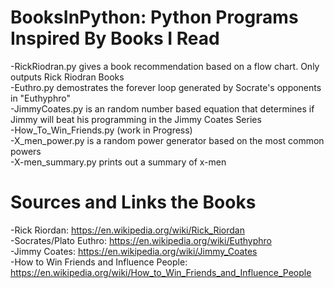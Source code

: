 # BooksInPython: Python Programs Inspired By Books I Read  
-RickRiodran.py gives a book recommendation based on a flow chart. Only outputs Rick Riodran Books  
-Euthro.py demostrates the forever loop generated by Socrate's opponents in "Euthyphro"  
-JimmyCoates.py is an random number based equation that determines if Jimmy will beat his programming in the Jimmy Coates Series  
-How_To_Win_Friends.py (work in Progress)  
-X_men_power.py is a random power generator based on the most common powers  
-X-men_summary.py prints out a summary of x-men  

# Sources and Links the Books  
-Rick Riordan: https://en.wikipedia.org/wiki/Rick_Riordan  
-Socrates/Plato Euthro: https://en.wikipedia.org/wiki/Euthyphro  
-Jimmy Coates: https://en.wikipedia.org/wiki/Jimmy_Coates  
-How to Win Friends and Influence People: https://en.wikipedia.org/wiki/How_to_Win_Friends_and_Influence_People  
